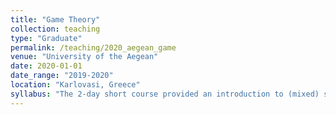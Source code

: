 ```yaml
---
title: "Game Theory"
collection: teaching
type: "Graduate"
permalink: /teaching/2020_aegean_game
venue: "University of the Aegean"
date: 2020-01-01
date_range: "2019-2020"
location: "Karlovasi, Greece"
syllabus: "The 2-day short course provided an introduction to (mixed) strategy Nash Equilibrium and two equilibrium refinements (subgame-perfect and Bayesian Nash Equilibrium). "
---
```


